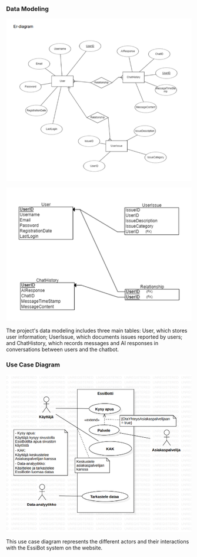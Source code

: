 
### Data Modeling

![img.png](../img.png)

![img_1.png](../img_1.png)

The project's data modeling includes three main tables: User, which stores user information; UserIssue, which documents issues reported by users; and ChatHistory, which records messages and AI responses in conversations between users and the chatbot.

### Use Case Diagram

![img_2.png](../img_2.png) 

This use case diagram represents the different actors and their interactions with the EssiBot system on the website. 
